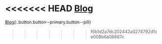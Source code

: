 
<<<<<<< HEAD
<a class="button button--secondary button--pill" href="https://Summernme.github.io">Blog</a>
=======
[Blog](https://Summernme.github.io/){:.button.button--primary.button--pill}
>>>>>>> f6b1d2a7dc202442a0274792d1ce008b6a06667c

